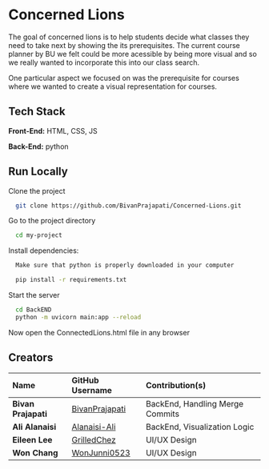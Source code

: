 # Concerned Lions

The goal of concerned lions is to help students decide what classes they need to take next by showing the its prerequisites. The current course planner by BU we felt could be more acessible by being more visual and so we really wanted to incorporate this into our class search.

One particular aspect we focused on was the prerequisite for courses where we wanted to create a visual representation for courses.

## Tech Stack

**Front-End:** HTML, CSS, JS

**Back-End:** python

## Run Locally

Clone the project

```bash
  git clone https://github.com/BivanPrajapati/Concerned-Lions.git
```

Go to the project directory

```bash
  cd my-project
```

Install dependencies:

```bash
  Make sure that python is properly downloaded in your computer

  pip install -r requirements.txt
```

Start the server

```bash
  cd BackEND
  python -m uvicorn main:app --reload
```

Now open the ConnectedLions.html file in any browser

## Creators

| Name                | GitHub Username                                     | Contribution(s)                 |
| :------------------ | :-------------------------------------------------- | :------------------------------ |
| **Bivan Prajapati** | [BivanPrajapati](https://github.com/bivanprajapati) | BackEnd, Handling Merge Commits |
| **Ali Alanaisi**    | [Alanaisi-Ali](https://github.com/alanaisi-ali)     | BackEnd, Visualization Logic    |
| **Eileen Lee**      | [GrilledChez](https://github.com/GrilldChez)        | UI/UX Design                    |
| **Won Chang**       | [WonJunni0523](https://github.com/wonjunni0523)     | UI/UX Design                    |
